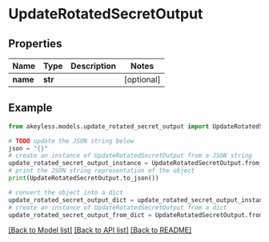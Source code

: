 # UpdateRotatedSecretOutput


## Properties

Name | Type | Description | Notes
------------ | ------------- | ------------- | -------------
**name** | **str** |  | [optional] 

## Example

```python
from akeyless.models.update_rotated_secret_output import UpdateRotatedSecretOutput

# TODO update the JSON string below
json = "{}"
# create an instance of UpdateRotatedSecretOutput from a JSON string
update_rotated_secret_output_instance = UpdateRotatedSecretOutput.from_json(json)
# print the JSON string representation of the object
print(UpdateRotatedSecretOutput.to_json())

# convert the object into a dict
update_rotated_secret_output_dict = update_rotated_secret_output_instance.to_dict()
# create an instance of UpdateRotatedSecretOutput from a dict
update_rotated_secret_output_from_dict = UpdateRotatedSecretOutput.from_dict(update_rotated_secret_output_dict)
```
[[Back to Model list]](../README.md#documentation-for-models) [[Back to API list]](../README.md#documentation-for-api-endpoints) [[Back to README]](../README.md)


